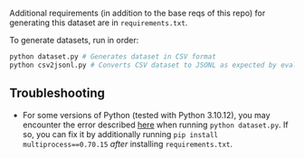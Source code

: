 Additional requirements (in addition to the base reqs of this repo) for generating this dataset are in `requirements.txt`.

To generate datasets, run in order:
```bash
python dataset.py # Generates dataset in CSV format
python csv2jsonl.py # Converts CSV dataset to JSONL as expected by evals framework
```

## Troubleshooting
* For some versions of Python (tested with Python 3.10.12), you may encounter the error described [here](https://github.com/huggingface/datasets/issues/5613#issuecomment-1703169594) when running `python dataset.py`. If so, you can fix it by additionally running `pip install multiprocess==0.70.15` _after_ installing `requirements.txt`.
